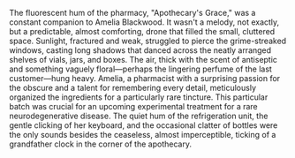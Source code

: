 The fluorescent hum of the pharmacy, "Apothecary's Grace," was a constant companion to Amelia Blackwood.  It wasn't a melody, not exactly, but a predictable, almost comforting, drone that filled the small, cluttered space.  Sunlight, fractured and weak, struggled to pierce the grime-streaked windows, casting long shadows that danced across the neatly arranged shelves of vials, jars, and boxes.  The air, thick with the scent of antiseptic and something vaguely floral—perhaps the lingering perfume of the last customer—hung heavy.  Amelia, a pharmacist with a surprising passion for the obscure and a talent for remembering every detail, meticulously organized the ingredients for a particularly rare tincture.  This particular batch was crucial for an upcoming experimental treatment for a rare neurodegenerative disease.  The quiet hum of the refrigeration unit, the gentle clicking of her keyboard, and the occasional clatter of bottles were the only sounds besides the ceaseless, almost imperceptible, ticking of a grandfather clock in the corner of the apothecary.
